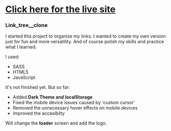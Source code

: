 # [Click here for the live site](http://links.imdawn.me/)

### Link_tree__clone

I started this project to organize my links. 
I wanted to create my own version just for fun and more versatility. 
And of course polish my skills and practice what I learned.

I used: 

- SASS 
- HTML5
- JavaScript 

It's not finished yet. But so far:

- Added **Dark Theme and localStorage** 
- Fixed the mobile device issues caused by 'custom cursor'
- Removed the unnecessary hover effects on mobile devices
- Improved the accesibilty

Will change the **loader** screen and add the logo. 



